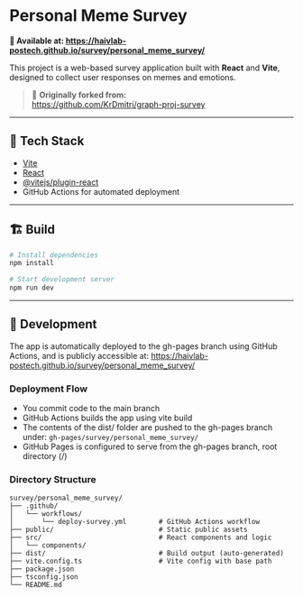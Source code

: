 # Personal Meme Survey

**📝 Available at: https://haivlab-postech.github.io/survey/personal_meme_survey/**


This project is a web-based survey application built with **React** and **Vite**, designed to collect user responses on memes and emotions.

> 🧪 **Originally forked from:**  
> https://github.com/KrDmitri/graph-proj-survey

---

## 🔧 Tech Stack

- [Vite](https://vitejs.dev/)
- [React](https://reactjs.org/)
- [@vitejs/plugin-react](https://github.com/vitejs/vite-plugin-react)
- GitHub Actions for automated deployment

---

## 🏗️ Build
```bash
# Install dependencies
npm install

# Start development server
npm run dev
```

---

## 🚀 Development

The app is automatically deployed to the gh-pages branch using GitHub Actions, and is publicly accessible at: 
https://haivlab-postech.github.io/survey/personal_meme_survey/

### Deployment Flow

- You commit code to the main branch
- GitHub Actions builds the app using vite build
- The contents of the dist/ folder are pushed to the gh-pages branch under: `gh-pages/survey/personal_meme_survey/`
- GitHub Pages is configured to serve from the gh-pages branch, root directory (/)

### Directory Structure

```
survey/personal_meme_survey/
├── .github/
│   └── workflows/
│       └── deploy-survey.yml        # GitHub Actions workflow
├── public/                          # Static public assets
├── src/                             # React components and logic
│   └── components/
├── dist/                            # Build output (auto-generated)
├── vite.config.ts                   # Vite config with base path
├── package.json
├── tsconfig.json
└── README.md
```